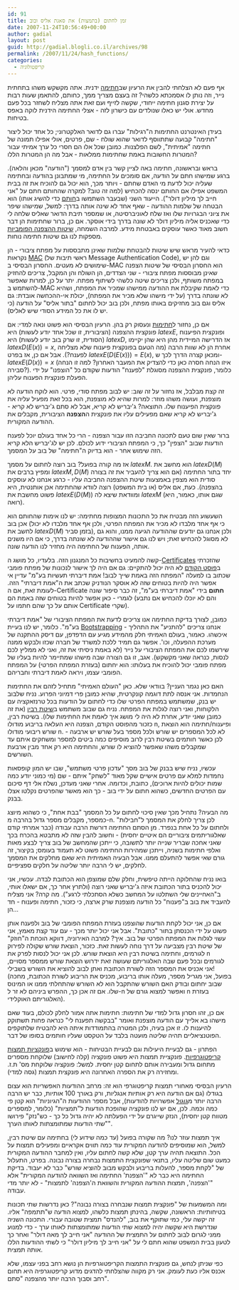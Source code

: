 ```yaml
---
id: 91
title: זמן לחתום (בתמצות) את סאגת אליס ובוב
date: 2007-11-24T10:56:49+00:00
author: gadial
layout: post
guid: http://gadial.blogli.co.il/archives/98
permalink: /2007/11/24/hash_functions/
categories:
  - קריפטולוגיה
---
```

אף פעם לא הצלחתי להבין את הרעיון שב[חתימה](http://he.wikipedia.org/wiki/%D7%97%D7%AA%D7%99%D7%9E%D7%94) ידנית. אתה מקשקש משהו בתחתית נייר, וזה נותן לו אסמכתא כלשהי? זה בעצם מצריך ממך, כחותם, להתאמן שעות רבות על יצירת סגנון חתימה ייחודי, שקשה לזייף ועם זאת אתה מצליח לשחזר בכל פעם מחדש. אולי יש כאלו שנולדים עם כישרון לזה - אצלי החתימה הידנית לוקה באפס בטיחות.

בעידן האינטרנט החתימות ה"רגילות" עברו גם לדואר האלקטרוני; כל אחד יכול ליצור "חתימה" קבועה שתתווסף לדואר שהוא שולח - שם, פרטים, אולי אפילו תמונה של חתימה "אמיתית", לשם הפלצנות. כמובן שכל אלו הם חסרי כל ערך אמיתי עבור המטרות החשובות באמת שחתימות ממלאות - אבל מה הן המטרות הללו?

בראש ובראשונה, חתימה באה לציין קשר בין אדם למסמך ("הודעה" מכאן והלאה). ברגע שמישהו חתם על הודעה, אם סומכים על החתימה, מי שמתבונן בהודעה ובחתימה שעליה יכול לדעת מי האדם שחתם - ויותר מכך, הוא יכול גם להוכיח את זה בבית המשפט אפילו אם החותם ינסה להכחיש (למה זה טוב? למקרה שהחותם חתם על "אני חייב לך מיליון דולר"). הייעוד השני (שבעבר השתמשו ב[חותם](http://he.wikipedia.org/wiki/%D7%97%D7%95%D7%AA%D7%9D) כדי להשיג אותו) הוא הבטחה של שלמות ההודעה - שאף אחד לא שינה אותה בדרך: למשל, שמישהו שיפר את ציוני הבגרויות שלו ואז שלח לאוניברסיטה, או שמספר תיבת הדואר שאליס שלחה לי כדי שאכניס אליה מיליון דולר לא שונה בדרך בידי אוסקר. אם כן, ברור שחתימות הן דבר חשוב מאוד כאשר עוסקים באבטחת מידע. למרבה השמחה, [שיטות ההצפנה הפומביות](http://he.wikipedia.org/wiki/%D7%9E%D7%A4%D7%AA%D7%97_%D7%A6%D7%99%D7%91%D7%95%D7%A8%D7%99) מספקות לנו גם שיטות חתימה נוחות.

כדאי להעיר מראש שיש שיטות להבטחת שלמות שאינן מתבססות על מפתח ציבורי - הן נקראות [MAC](http://he.wikipedia.org/wiki/%D7%A7%D7%95%D7%93_%D7%90%D7%99%D7%9E%D7%95%D7%AA_%D7%9E%D7%A1%D7%A8%D7%99%D7%9D) (ראשי תיבות של Message Authentication Code), וגם להן יש שימושים לא מעטים. החסרון הבסיסי ב-MAC הוא החסרון הבסיסי של שיטות הצפנה שאינן מבוססות מפתח ציבורי - שני הצדדים, הן השולח והן המקבל, צריכים להחזיק במפתח משותף, ולכן צריכים שיטה כלשהי לשיתוף מפתח. יתר על כן, למרות שאפשר להשתמש ב-MAC כדי לאמת שקיבלת את ההודעה ממישהו שמכיר את המפתח, ושהיא לא שונתה בדרך (על ידי מישהו שלא מכיר את המפתח), יכולת אי-ההכחשה אובדת: גם אליס וגם בוב מחזיקים באותו מפתח, ולכן בוב יכול לחתום "בתור אליס" על הודעה (כי יש לו את כל המידע הסודי שיש לאליס).

אם כן, נחזור ל[חתימות](http://he.wikipedia.org/wiki/%D7%97%D7%AA%D7%99%D7%9E%D7%94_%D7%90%D7%9C%D7%A7%D7%98%D7%A8%D7%95%D7%A0%D7%99%D7%AA) ונעסוק רק בהן. הרעיון הבסיסי הוא פשוט ונאה למדי: אם פונקצית ההצפנה (הציבורית, זו שכל אחד יודע לעשות) היא $latex E$, ופונקצית הפיענוח (הסודית, זו שרק בוב יודע לעשות) היא $latex D$, אז הדרישה המיידית מהן היא שהן יקיימו $latex D(E(x))=x$, אחרת הן לא שוות הרבה (מה הטעם בפונקצית פיענוח שלא מצליחה לפענח?). אבל אם כן, אז בפרט $latex E(D(E(x)))=E(x)$, ומכאן קצרה הדרך לכך ש-$latex E(D(x))=x$ (איזו הנחה חסרה כאן כדי להצדיק את המעבר האחרון? למה זו הנחה סבירה?). כלומר, פונקצית ההצפנה מסוגלת "לפענח" הודעות שקודם כל "הוצפנו" על ידי הפעלת פונקצית הפענוח עליהן.

זה קצת מבלבל, אז נחזור על זה שוב: יש לבוב מפתח סודי, פרטי. הוא לוקח הודעה לא מוצפנת, ועושה משהו מוזר: למרות שהיא לא מוצפנת, הוא בכל זאת מפעיל עליה את פונקצית הפיענוח שלו. התוצאה? ג'יבריש לא קריא, אבל לא סתם ג'יבריש לא קריא - ג'יבריש לא קריא שאם מפעילים עליו את פונקצית ה**הצפנה** הציבורית, מקבלים את ההודעה המקורית.

ברור שאין שום טעם לתכונה החביבה הזו עבור הצפנה - הרי כל אחד בעולם יוכל לפענח הודעות שבוב "הצפין" כך, כי המפתח הציבורי ידוע לכולם. לכן יש לג'יבריש הלא קריא הזה שימוש אחר - הוא בדיוק ה"חתימה" של בוב על המסמך.

אז מה קורה בפועל? בוב רוצה לחתום על מסמך $latex M$. הוא מחשב את $latex D(M)$ ומפיץ ברבים את $latex M, D(M)$ יחד בתור החתימה (אם הוא צריך להעביר את זה בצורה סודית הוא מצפין באמצעות שיטת ההצפנה החביבה עליו - כרגע אנחנו לא עוסקים בהצפנה). כעת, אם אליס (או בית המשפט) רוצה לוודא שהחתימה אכן אותנטית, היא פשוט מחשבת את $latex E(D(M))$ ומוודאת שיצא לה $latex M$ (שגם אותו, כאמור, היא רואה).

השעשוע הזה מבטיח את כל התכונות המצופות מחתימה: יש לנו אימות שהחותם הוא אכן בוב (כי אף אחד מלבדו לא מכיר את המפתח הפרטי, ולכן אף אחד מלבדו לא יכול לחשב את $latex D(M)$ בזמן סביר), ולכן אנחנו גם יודעים שההודעה הגיעה ממנו, והוא גם לא מסוגל להכחיש זאת; ויש לנו גם אישור שההודעה לא שונתה בדרך, כי אם היו משנים אותה, הפענוח של החתימה היה מחזיר לנו הודעה שונה.

קשה להמעיט בחשיבות כל המנגנון הזה. בלעדיו, כל מושג ה-[Certificates](http://en.wikipedia.org/wiki/Public_key_certificate) שהזכרתי ב[פוסט הקודם](http://www.gadial.net/?p=90) לא היה יכול להתקיים: גם אם היה לך אישור לנכונות של מפתח פומבי שכתוב בו למעלה "המפתח הזה באמת שייך לבוב! אמת דיברתי תעשיות בע"מ" עדיין אי אפשר היה להיות בטוחים שזה לא אוסקר הנודניק שכתב את ה"אמת דיברתי" הזה. לעומת זאת, אם ה-Certificate **חתום** בידי "אמת דיברתי בע"מ", זה כבר סיפור שונה לגמרי - כאן אפשר להיות בטוחים שזה באמת הם (והם לא יוכלו להכחיש אם נתבע אותם על כך שהם חתמו על Certificate שקרי).

כמובן, לצורך בדיקת החתימה אנו צריכים לדעת את המפתח הציבורי של "אמת דיברתי בע"מ". כלומר, יש לנו בעיית [Bootstrapping](http://en.wikipedia.org/wiki/Bootstrapping_%28computing%29) - אנחנו צריכים "להתניע" את התהליך איכשהו. כאמור, בעולם האמיתי חלק מהמידע מגיע עם הדפדפן, עם דיסק ההתקנה של מערכת ההפעלה, וכו'. אפשר גם תמיד ללכת למשרד של חברה שכזו ולבקש ממנה שירשמו לכם את המפתח הציבורי על נייר (לא באמת ניסיתי את זה, ואני לא ממליץ לכם לנסות, כנראה שאני מקשקש). אגב, זו גם הצורה שבה מישהו שמתיימר להיות בעליו של מפתח פומבי יכול להוכיח את בעלותו: הוא יחתום (בעזרת המפתח הפרטי) על המפתח הפומבי עצמו, ויראה לאמת דיברתי וחבריהם.

האם כאן נגמר העניין? בוודאי שלא. כאן "העולם האמיתי" מתחיל לזהם את החתימות הנחמדות. אני אנסה לתת דוגמה קונקרטית, שהיא כמובן פרי דמיוני הפרוע. נניח שלבוב יש בנק, שמשתמש במפתח הפרטי שלו כדי לחתום על הודעות בכל טרנזאקציה עם הלקוחות, ואני רוצה לגלות את המפתח. נניח גם שבוב משתמש ב[שיטת רבין](http://he.wikipedia.org/wiki/%D7%94%D7%A6%D7%A4%D7%A0%D7%AA_%D7%A8%D7%91%D7%99%D7%9F) (את זה כמובן שאני יודע, אחרת לא היה לי מושג איך לאמת את החתימות שלו). בשיטת רבין, כזכור מהפוסט הקודם, הצפנה היא העלאה בריבוע מודולו n, ופיענוח/חתימה הוא הוצאת שורש ריבועי מודולו n. לא לכל המספרים יש שורש ולכל מספר בעל שורש יש ארבעה - לכן כאשר חותמים בשיטת רבין לרוב מוסיפים כמה ביטים למספר ומשחקים איתם עד שמקבלים משהו שאפשר להוציא לו שורש, והחתימה היא רק אחד מבין ארבעת השורשים.

עכשיו, נניח שיש בבנק של בוב מסך "עדכון פרטי משתמש", שבו יש המון קופסאות נחמדות למלא עם פרטים אישיים שקל מאוד "לשחק" איתם - שם (מי כמוני יודע כמה שמות יכולים להיות ארוכים), כתובת, וכדומה. אחרי שאני מעדכן, נשלח אלי דף סיכום עם הפרטים החדשים, כשהוא חתום על ידי בוב - כך הוא מאשר שהפרטים נקלטו אצלו בבנק.

מה הבעיה? נתחיל מכך שאין סיכוי לחתום על כל המסמך "בבת אחת", כי כשהוא מיוצג כמספר, מקבלים מספר גדול בהרבה מ-n. לכן צריך לחלק את המסמך ל"חבילות" ולחתום על כל אחת בנפרד. מן הסתם החתימה דורשת הרבה עבודה (כבר אמרתי קודם שאלגוריתמים ציבוריים הם איטיים יחסית) - וחשוב להבין שזה לא מתבטא בהכרח בכך שאני אחכה שבריר שנייה יותר לתשובה, כי ייתכן שהמחשב של בוב צריך לבצע מאות ואלפי חתימות בשניה, וייתכן שמהירות החתימה פשוט לא תעמוד בעומס; בקיצור, זה גורם שאי אפשר להתעלם ממנו. אבל הבעיה האמיתית היא שאם מחלקים את המסמך לחלקים, יש לי הרבה יותר שליטה על חלקים ספציפיים.

בואו נניח שהחלוקה הייתה טיפשית, וחלק שלם שמוצפן הוא הכתובת לבדה. עכשיו, אני יכול להכניס בתור הכתובת איזה ג'יבריש שאני רוצה (ולתרץ אחר כך, אם ישאלו אותי, ב"האחיינים שלי השתלטו על המחשב כשלא הסתכלתי לרגע"). מה קרה? אני מצליח להעביד את בוב ב"פענוח" כל הודעה מוצפנת שרק ארצה, כי כזכור, חתימה ופענוח - חד הן&#8230;

אם כן, אני יכול לקחת הודעות שהוצפנו בעזרת המפתח הפומבי של בוב ולפענח אותן פשוט על ידי הכנסתן בתור "כתובת". אבל אני יכול יותר מכך - עם עוד קצת מאמץ, אני עשוי לגלות את המפתח הפרטי של בוב. איך? למרבה האירוניה, דווקא הוכחת ה"חוזק" של שיטת רבין מצביעה על דרך נוחה לעשות זאת. כזכור, הוצאת שורש שקולה לפירוק לגורמים, וחתימה בשיטת רבין היא הוצאת שורש. לכן אני יכול לנסות לפרק את n לגורמים ובכל פעם שבה האלגוריתם שעושה זאת ידרוש הוצאת שורש ממספר מסויים, אני אכניס את המספר הזה לשורת הכתובת ואתן לבוב להוציא את השורש בשבילי! (בפועל, אני מגריל מספר, מעלה אותו בריבוע, מכניס את הריבוע לשורת הכתובת, מחכה שבוב יחתום ובודק האם השורש שהתקבל הוא לא השורש שהתחלתי ממנו או המינוס שלו. אם זה אכן כך, ההפרש ביניהם לא זר ל-n ואפשר למצוא גורם של n בעזרת האלגוריתם האוקלידי).

אם כן, זהו חסרון גדול למדי של חתימות: חתימות אתה אמור לחלק לכולם, בעוד שאם מישהו בא אלייך עם הודעה מוצפנת ואומר "בבקשה תפענח לי" כנראה פחות תשתוקק להיענות לו. זו אכן בעיה, ולכן המטרה בהתמודדות איתה היא להבטיח שלתוקפים הפוטנציאליים תהיה שליטה מועטה בלבד על הטקסט שעליו חותמים בסופו של דבר.

הפתרון - גם לבעיית היעילות וגם לבעיית הבטיחות - הוא שימוש ב[פונקציות תמצות קריפטוגרפיות](http://he.wikipedia.org/wiki/%D7%A4%D7%95%D7%A0%D7%A7%D7%A6%D7%99%D7%99%D7%AA_%D7%92%D7%99%D7%91%D7%95%D7%91#.D7.A4.D7.95.D7.A0.D7.A7.D7.A6.D7.99.D7.99.D7.AA_.D7.92.D7.99.D7.91.D7.95.D7.91_.D7.A7.D7.A8.D7.99.D7.A4.D7.98.D7.95.D7.92.D7.A8.D7.A4.D7.99.D7.AA). פונקציית תמצות היא פשוט פונקציה (קלה לחישוב) שלוקחת מספרים מתחום גדול ומעבירה אותם לתחום קטן יחסית. למשל: פונקציה שלוקחת מס' ת.ז. ומחזירה רק את הספרה האחרונה היא פונקצית תמצות (גסה למדי).

הרעיון הבסיסי מאחורי תמצות קריפטוגרפי הוא זה: מרחב ההודעות האפשריות הוא עצום בגודלו (גם אם הודעה היא רק אותיות אנגליות, ורק באורך 100 אותיות, כבר יש הרבה הרבה יותר מ[גוגול](http://he.wikipedia.org/wiki/%D7%92%D7%95%D7%92%D7%95%D7%9C) אפשרויות להודעות), אבל מספר ההודעות ה"הגיוניות" הוא קטן פי כמה וכמה. לכן, אם יש לנו פונקציה שהופכת הודעות ל"תמציות" (כלומר, למספרים מטווח קטן יחסית), הנזק שייגרם על ידי הפעלתה לא יהיה גדול כל כך - כש"נזק" פירושו "שתי הודעות שמתומצתות לאותו הערך".

איך תמצות עוזר לנו? מה שקורה בפועל (עד כמה שידוע לי) בחתימה עם שיטת רבין, למשל, הוא שמוסיפים להודעה המקורית עוד כמה תווים אקראיים ומפעילים תמצות על הכל. התוצאה תהיה ערך קטן, שלא קשה לחתום עליו, ואין למחבר ההודעה המקורית כמעט שום שליטה עליו, בתנאי שפונקצית התמצות נבחרה בצורה נבונה. בפרט, התעלול של "לקחת מספר, להעלות בריבוע ולבקש מבוב להוציא שורש" כבר לא יעבוד. בדיקת החתימה היא כבר לא "'הצפנת' החתימה ואז השוואה להודעה המקורית" אלא "'הצפנה', תמצות ההודעה המקורית והשוואת ה'הצפנה' לתמצות" - לא יותר מדי עבודה.

ומה המשמעות של "פונקצית תמצות שנבחרה בצורה נבונה"? כאן נדרשות שתי תכונות בטיחותיות: הראשונה, שקשה, בהינתן תמצות כלשהו, למצוא הודעה ש"תתמפה" אליו. זה יקשה עלי, כמי שתוקף את בוב, "להנדס" תמצית שטובה עבורי. התכונה השניה שנדרשת היא שקשה יהיה למצוא שתי הודעות שמתומצתות לאותו ערך - כדי למנוע ממני לגרום לבוב לחתום על התמצית של ההודעה "אני חייב לך מאה דולר" ואחר כך לטעון בבית המשפט שהוא חתם לי על "אני חייב לך מיליון דולר" כי לשתי ההודעות הללו אותה תמצית.

כפי שניתן לנחש, גם פונקצית התמצות הקריפטוגרפיות הן נושא רחב בפני עצמו, שלא אכנס אליו כעת לעומק. אני רק מקווה שהצלחתי להדגים מדוע קריפטוגרפיה היא תחום רחב וסבוך הרבה יותר מהצפנה "סתם".